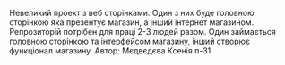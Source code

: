 Невеликий проект з веб сторінками. Один з них буде головною сторінкою яка презентує магазин, а інший інтернет магазином.
Репрозиторій потрібен для праці 2-3 людей разом. Один займається головною сторінкою та інтерфейсом магазину, інший створює функціонал магазину.
Автор: Мєдвєдєва Ксенія п-31

